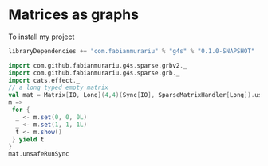 # Matrices as graphs

To install my project
```scala
libraryDependencies += "com.fabianmurariu" % "g4s" % "0.1.0-SNAPSHOT"
```

```scala mdoc
import com.github.fabianmurariu.g4s.sparse.grbv2._
import com.github.fabianmurariu.g4s.sparse.grb._
import cats.effect._
// a long typed empty matrix
val mat = Matrix[IO, Long](4,4)(Sync[IO], SparseMatrixHandler[Long]).use {
m => 
 for {
  _ <- m.set(0, 0, 0L)
  _ <- m.set(1, 1, 1L)
  t <- m.show()
 } yield t
}
mat.unsafeRunSync

```
